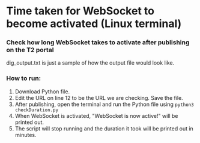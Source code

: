 # Time taken for WebSocket to become activated (Linux terminal)
### Check how long WebSocket takes to activate after publishing on the T2 portal
dig_output.txt is just a sample of how the output file would look like.

### How to run:
1. Download Python file.
2. Edit the URL on line 12 to be the URL we are checking. Save the file.
3. After publishing, open the terminal and run the Python file using ```python3 checkDuration.py```
4. When WebSocket is activated, "WebSocket is now active!" will be printed out.
5. The script will stop running and the duration it took will be printed out in minutes.
